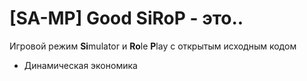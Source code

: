 # [SA-MP] Good SiRoP - это..
Игровой режим **Si**mulator и **Ro**le **P**lay с открытым исходным кодом

* Динамическая экономика
